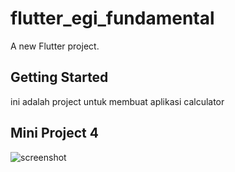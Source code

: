 # flutter_egi_fundamental

A new Flutter project.

## Getting Started

ini adalah project untuk membuat aplikasi calculator

## Mini Project 4
![screenshot](https://user-images.githubusercontent.com/113834916/231472225-0671305f-52c1-424b-accf-9c051c714809.jpeg)
